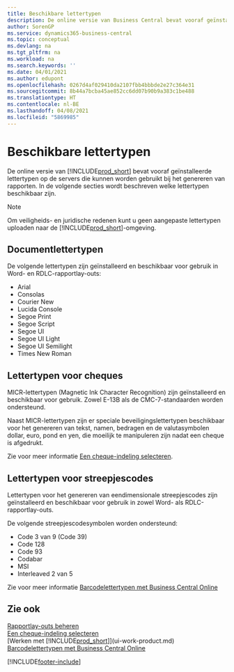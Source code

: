 ```yaml
---
title: Beschikbare lettertypen
description: De online versie van Business Central bevat vooraf geïnstalleerde lettertypen op de servers die kunnen worden gebruikt bij het genereren van rapporten.
author: SorenGP
ms.service: dynamics365-business-central
ms.topic: conceptual
ms.devlang: na
ms.tgt_pltfrm: na
ms.workload: na
ms.search.keywords: ''
ms.date: 04/01/2021
ms.author: edupont
ms.openlocfilehash: 0267d4af029410da2107fbb4bbbde2e27c364e31
ms.sourcegitcommit: 8b44a7bcba45ae852cc6dd07b90b9a383c1be488
ms.translationtype: HT
ms.contentlocale: nl-BE
ms.lasthandoff: 04/08/2021
ms.locfileid: "5869985"
---
```

# <a name="available-fonts"></a>Beschikbare lettertypen

De online versie van [!INCLUDE[prod_short](includes/prod_short.md)] bevat vooraf geïnstalleerde lettertypen op de servers die kunnen worden gebruikt bij het genereren van rapporten. In de volgende secties wordt beschreven welke lettertypen beschikbaar zijn.

> [!NOTE]
> Om veiligheids- en juridische redenen kunt u geen aangepaste lettertypen uploaden naar de [!INCLUDE[prod_short](includes/prod_short.md)]-omgeving.

## <a name="document-fonts"></a>Documentlettertypen

De volgende lettertypen zijn geïnstalleerd en beschikbaar voor gebruik in Word- en RDLC-rapportlay-outs:

* Arial
* Consolas
* Courier New
* Lucida Console
* Segoe Print
* Segoe Script
* Segoe UI
* Segoe UI Light
* Segoe UI Semilight
* Times New Roman

## <a name="fonts-for-checks"></a>Lettertypen voor cheques

MICR-lettertypen (Magnetic Ink Character Recognition) zijn geïnstalleerd en beschikbaar voor gebruik. Zowel E-13B als de CMC-7-standaarden worden ondersteund.  

Naast MICR-lettertypen zijn er speciale beveiligingslettertypen beschikbaar voor het genereren van tekst, namen, bedragen en de valutasymbolen dollar, euro, pond en yen, die moeilijk te manipuleren zijn nadat een cheque is afgedrukt.  

Zie voor meer informatie [Een cheque-indeling selecteren](finance-how-define-check-layouts.md).  

## <a name="fonts-for-barcodes"></a>Lettertypen voor streepjescodes
Lettertypen voor het genereren van eendimensionale streepjescodes zijn geïnstalleerd en beschikbaar voor gebruik in zowel Word- als RDLC-rapportlay-outs.

De volgende streepjescodesymbolen worden ondersteund:
* Code 3 van 9 (Code 39)
* Code 128
* Code 93
* Codabar
* MSI
* Interleaved 2 van 5

Zie voor meer informatie [Barcodelettertypen met Business Central Online](/dynamics365/business-central/dev-itpro/developer/devenv-report-barcode-fonts.md)

## <a name="see-also"></a>Zie ook

[Rapportlay-outs beheren](ui-manage-report-layouts.md)  
[Een cheque-indeling selecteren](finance-how-define-check-layouts.md)  
[Werken met [!INCLUDE[prod_short](includes/prod_short.md)]](ui-work-product.md)
[Barcodelettertypen met Business Central Online](/dynamics365/business-central/dev-itpro/developer/devenv-report-barcode-fonts.md)

[!INCLUDE[footer-include](includes/footer-banner.md)]
